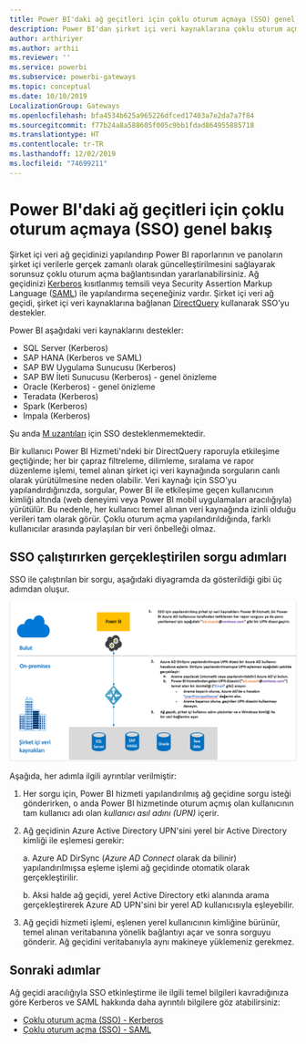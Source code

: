 ```yaml
---
title: Power BI'daki ağ geçitleri için çoklu oturum açmaya (SSO) genel bakış
description: Power BI'dan şirket içi veri kaynaklarına çoklu oturum açmayı (SSO) etkinleştirmek için ağ geçidinizi yapılandırın.
author: arthiriyer
ms.author: arthii
ms.reviewer: ''
ms.service: powerbi
ms.subservice: powerbi-gateways
ms.topic: conceptual
ms.date: 10/10/2019
LocalizationGroup: Gateways
ms.openlocfilehash: bfa4534b625a965226dfced17403a7e2da7a7f84
ms.sourcegitcommit: f77b24a8a588605f005c9bb1fdad864955885718
ms.translationtype: HT
ms.contentlocale: tr-TR
ms.lasthandoff: 12/02/2019
ms.locfileid: "74699211"
---
```

# <a name="overview-of-single-sign-on-sso-for-gateways-in-power-bi"></a>Power BI'daki ağ geçitleri için çoklu oturum açmaya (SSO) genel bakış

Şirket içi veri ağ geçidinizi yapılandırıp Power BI raporlarının ve panoların şirket içi verilerle gerçek zamanlı olarak güncelleştirilmesini sağlayarak sorunsuz çoklu oturum açma bağlantısından yararlanabilirsiniz. Ağ geçidinizi [Kerberos](service-gateway-sso-kerberos.md) kısıtlanmış temsili veya Security Assertion Markup Language ([SAML](service-gateway-sso-saml.md)) ile yapılandırma seçeneğiniz vardır. Şirket içi veri ağ geçidi, şirket içi veri kaynaklarına bağlanan [DirectQuery](desktop-directquery-about.md) kullanarak SSO’yu destekler.

Power BI aşağıdaki veri kaynaklarını destekler:

* SQL Server (Kerberos)
* SAP HANA (Kerberos ve SAML)
* SAP BW Uygulama Sunucusu (Kerberos)
* SAP BW İleti Sunucusu (Kerberos) - genel önizleme
* Oracle (Kerberos) - genel önizleme
* Teradata (Kerberos)
* Spark (Kerberos)
* Impala (Kerberos)

Şu anda [M uzantıları](https://github.com/microsoft/DataConnectors/blob/master/docs/m-extensions.md) için SSO desteklenmemektedir.

Bir kullanıcı Power BI Hizmeti'ndeki bir DirectQuery raporuyla etkileşime geçtiğinde; her bir çapraz filtreleme, dilimleme, sıralama ve rapor düzenleme işlemi, temel alınan şirket içi veri kaynağında sorguların canlı olarak yürütülmesine neden olabilir. Veri kaynağı için SSO’yu yapılandırdığınızda, sorgular, Power BI ile etkileşime geçen kullanıcının kimliği altında (web deneyimi veya Power BI mobil uygulamaları aracılığıyla) yürütülür. Bu nedenle, her kullanıcı temel alınan veri kaynağında izinli olduğu verileri tam olarak görür. Çoklu oturum açma yapılandırıldığında, farklı kullanıcılar arasında paylaşılan bir veri önbelleği olmaz.

## <a name="query-steps-when-running-sso"></a>SSO çalıştırırken gerçekleştirilen sorgu adımları

SSO ile çalıştırılan bir sorgu, aşağıdaki diyagramda da gösterildiği gibi üç adımdan oluşur.

![SSO sorgu adımları](media/service-gateway-sso-overview/sso-query-steps.png)

Aşağıda, her adımla ilgili ayrıntılar verilmiştir:

1. Her sorgu için, Power BI hizmeti yapılandırılmış ağ geçidine sorgu isteği gönderirken, o anda Power BI hizmetinde oturum açmış olan kullanıcının tam kullanıcı adı olan *kullanıcı asıl adını (UPN)* içerir.

2. Ağ geçidinin Azure Active Directory UPN'sini yerel bir Active Directory kimliği ile eşlemesi gerekir:

   a. Azure AD DirSync (*Azure AD Connect* olarak da bilinir) yapılandırılmışsa eşleme işlemi ağ geçidinde otomatik olarak gerçekleştirilir.

   b.  Aksi halde ağ geçidi, yerel Active Directory etki alanında arama gerçekleştirerek Azure AD UPN'sini bir yerel AD kullanıcısıyla eşleyebilir.

3. Ağ geçidi hizmeti işlemi, eşlenen yerel kullanıcının kimliğine bürünür, temel alınan veritabanına yönelik bağlantıyı açar ve sonra sorguyu gönderir. Ağ geçidini veritabanıyla aynı makineye yüklemeniz gerekmez.

## <a name="next-steps"></a>Sonraki adımlar

Ağ geçidi aracılığıyla SSO etkinleştirme ile ilgili temel bilgileri kavradığınıza göre Kerberos ve SAML hakkında daha ayrıntılı bilgilere göz atabilirsiniz:

* [Çoklu oturum açma (SSO) - Kerberos](service-gateway-sso-kerberos.md)
* [Çoklu oturum açma (SSO) - SAML](service-gateway-sso-saml.md)
